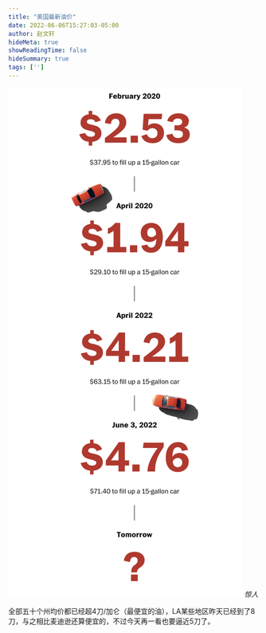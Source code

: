 ```yaml
---
title: "美国最新油价"
date: 2022-06-06T15:27:03-05:00
author: 赵文轩
hideMeta: true
showReadingTime: false
hideSummary: true
tags: ['']
---
```

![](gas.png)
_惊人_

全部五十个州均价都已经超4刀/加仑（最便宜的油），LA某些地区昨天已经到了8刀，与之相比麦迪逊还算便宜的，不过今天再一看也要逼近5刀了。